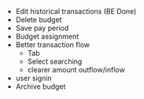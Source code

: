 - Edit historical transactions (BE Done)
- Delete budget
- Save pay period
- Budget assignment
- Better transaction flow
    - Tab
    - Select searching
    - clearer amount outflow/inflow
- user signin
- Archive budget
